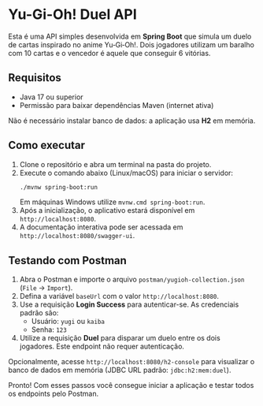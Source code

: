 # Yu-Gi-Oh! Duel API

Esta é uma API simples desenvolvida em **Spring Boot** que simula um duelo de cartas inspirado no anime Yu‑Gi‑Oh!. Dois jogadores utilizam um baralho com 10 cartas e o vencedor é aquele que conseguir 6 vitórias.

## Requisitos
- Java 17 ou superior
- Permissão para baixar dependências Maven (internet ativa)

Não é necessário instalar banco de dados: a aplicação usa **H2** em memória.

## Como executar
1. Clone o repositório e abra um terminal na pasta do projeto.
2. Execute o comando abaixo (Linux/macOS) para iniciar o servidor:
   ```bash
   ./mvnw spring-boot:run
   ```
   Em máquinas Windows utilize `mvnw.cmd spring-boot:run`.
3. Após a inicialização, o aplicativo estará disponível em `http://localhost:8080`.
4. A documentação interativa pode ser acessada em `http://localhost:8080/swagger-ui`.

## Testando com Postman
1. Abra o Postman e importe o arquivo `postman/yugioh-collection.json` (`File` → `Import`).
2. Defina a variável `baseUrl` com o valor `http://localhost:8080`.
3. Use a requisição **Login Success** para autenticar-se. As credenciais padrão são:
   - Usuário: `yugi` ou `kaiba`
   - Senha: `123`
4. Utilize a requisição **Duel** para disparar um duelo entre os dois jogadores. Este endpoint não requer autenticação.

Opcionalmente, acesse `http://localhost:8080/h2-console` para visualizar o banco de dados em memória (JDBC URL padrão: `jdbc:h2:mem:duel`).

Pronto! Com esses passos você consegue iniciar a aplicação e testar todos os endpoints pelo Postman.
